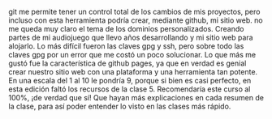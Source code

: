 git me permite tener un control total de los cambios de mis proyectos, pero incluso con esta herramienta podría crear, mediante github, mi sitio web.
no me queda muy claro el tema de los dominios personalizados.
Creando partes de mi audiojuego que llevo años desarrollando y mi sitio web para alojarlo.
Lo más difícil fueron las claves gpg y ssh, pero sobre todo las claves gpg por un error que me costó un poco solucionar.
Lo que más me gustó fue la característica de github pages, ya que en verdad es genial crear nuestro sitio web con una plataforma y una herramienta tan potente.
En una escala del 1 al 10 le pondría 9, porque si bien es casi perfecto, en esta edición faltó los recursos de la clase 5.
Recomendaría este curso al 100%, ¡de verdad que sí!
Que hayan más explicaciones en cada resumen de la clase, para así poder entender lo visto en las clases más rápido.